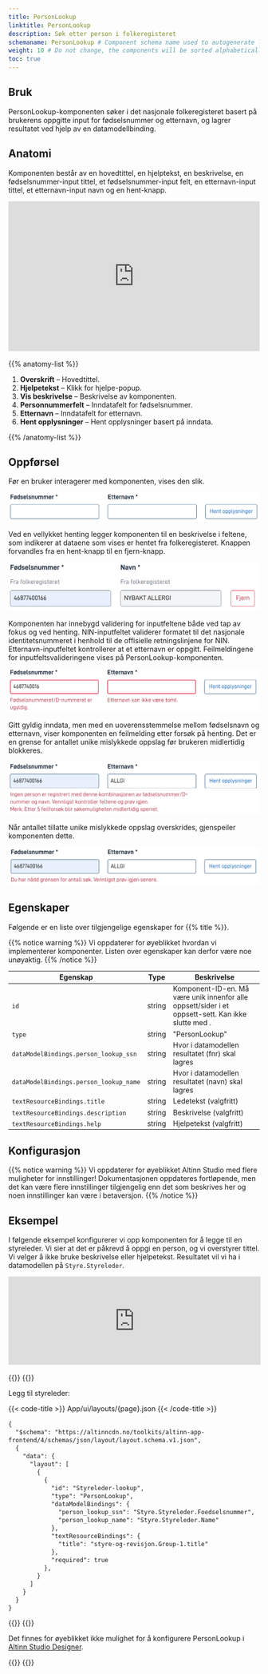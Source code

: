 ```yaml
---
title: PersonLookup
linktitle: PersonLookup
description: Søk etter person i folkeregisteret
schemaname: PersonLookup # Component schema name used to autogenerate list of properties from json schema (replace with appropriate component name)
weight: 10 # Do not change, the components will be sorted alphabetically
toc: true
---
```


## Bruk

PersonLookup-komponenten søker i det nasjonale folkeregisteret basert på brukerens oppgitte input for fødselsnummer og etternavn, og lagrer resultatet ved hjelp av en datamodellbinding.

## Anatomi

Komponenten består av en hovedtittel, en hjelptekst, en beskrivelse, en fødselsnummer-input tittel, et fødselsnummer-input felt, en etternavn-input tittel, et etternavn-input navn og en hent-knapp.

<iframe style="border: 0px solid rgba(0, 0, 0, 0);" width="100%" height="300" src="https://embed.figma.com/proto/ycDW0BPrMDW3SKZ56de4hY/https%3A%2F%2Fdocs.altinn.studio?page-id=0%3A1&node-id=1-43040&viewport=429%2C-4932%2C0.72&scaling=contain&content-scaling=responsive&starting-point-node-id=1%3A43040&show-proto-sidebar=0&embed-host=share" allowfullscreen></iframe>

{{% anatomy-list %}}

1. **Overskrift** – Hovedtittel.
2. **Hjelpetekst** – Klikk for hjelpe-popup.
3. **Vis beskrivelse** – Beskrivelse av komponenten.
4. **Personnummerfelt** – Inndatafelt for fødselsnummer.
5. **Etternavn** – Inndatafelt for etternavn.
6. **Hent opplysninger** – Hent opplysninger basert på inndata.

{{% /anatomy-list %}}

## Oppførsel

Før en bruker interagerer med komponenten, vises den slik.

![To inndatafelter og en knapp for å hente informasjon](image-1.png)

Ved en vellykket henting legger komponenten til en beskrivelse i feltene, som indikerer at dataene som vises er hentet fra folkeregisteret. Knappen forvandles fra en hent-knapp til en fjern-knapp.

![Inndatafeltene er låst, knappen endret fra "Hent informasjon" til "Fjern"](image-2.png)

Komponenten har innebygd validering for inputfeltene både ved tap av fokus og ved henting. NIN-inputfeltet validerer formatet til det nasjonale identitetsnummeret i henhold til de offisielle retningslinjene for NIN.
Etternavn-inputfeltet kontrollerer at et etternavn er oppgitt.
Feilmeldingene for inputfeltsvalideringene vises på PersonLookup-komponenten.

![Innebygget validering for inndatafeltene](image-3.png)

Gitt gyldig inndata, men med en uoverensstemmelse mellom fødselsnavn og etternavn, viser komponenten en feilmelding etter forsøk på henting. Det er en grense for antallet unike mislykkede oppslag før brukeren midlertidig blokkeres.

![Feilmelding ved ugyldig kombinasjon av fnr og etternavn](image-4.png)

Når antallet tillatte unike mislykkede oppslag overskrides, gjenspeiler komponenten dette.

![Feilmelding ved for mange ugyldige søk](image-5.png)

## Egenskaper

Følgende er en liste over tilgjengelige egenskaper for {{% title %}}.

{{% notice warning %}}
Vi oppdaterer for øyeblikket hvordan vi implementerer komponenter. Listen over egenskaper kan derfor være noe unøyaktig.
{{% /notice %}}

| **Egenskap**                           | **Type** | **Beskrivelse**                                                                                                      |
| -------------------------------------- | -------- | -------------------------------------------------------------------------------------------------------------------- |
| `id`                                   | string   | Komponent-ID-en. Må være unik innenfor alle oppsett/sider i et oppsett-sett. Kan ikke slutte med <bindestrek><tall>. |
| `type`                                 | string   | "PersonLookup"                                                                                                       |
| `dataModelBindings.person_lookup_ssn`  | string   | Hvor i datamodellen resultatet (fnr) skal lagres                                                                     |
| `dataModelBindings.person_lookup_name` | string   | Hvor i datamodellen resultatet (navn) skal lagres                                                                    |
| `textResourceBindings.title`           | string   | Ledetekst (valgfritt)                                                                                                |
| `textResourceBindings.description`     | string   | Beskrivelse (valgfritt)                                                                                              |
| `textResourceBindings.help`            | string   | Hjelpetekst (valgfritt)                                                                                              |

## Konfigurasjon

{{% notice warning %}}
Vi oppdaterer for øyeblikket Altinn Studio med flere muligheter for innstillinger!
Dokumentasjonen oppdateres fortløpende, men det kan være flere innstillinger tilgjengelig enn det som beskrives her og noen innstillinger kan være i betaversjon.
{{% /notice %}}

## Eksempel

I følgende eksempel konfigurerer vi opp komponenten for å legge til en styreleder.
Vi sier at det er påkrevd å oppgi en person, og vi overstyrer tittel.
Vi velger å ikke bruke beskrivelse eller hjelpetekst.
Resultatet vil vi ha i datamodellen på `Styre.Styreleder`.

<iframe style="border: 1px solid rgba(0, 0, 0, 0.1);" width="100%" height="175" src="https://embed.figma.com/proto/ycDW0BPrMDW3SKZ56de4hY/https%3A%2F%2Fdocs.altinn.studio?page-id=0%3A1&node-id=1183-7931&viewport=634%2C2793%2C0.78&scaling=contain&content-scaling=responsive&starting-point-node-id=1183%3A7931&show-proto-sidebar=0&embed-host=share" allowfullscreen></iframe>

{{<content-version-selector classes="border-box">}}
{{<content-version-container version-label="Code">}}

Legg til styreleder:

{{< code-title >}}
App/ui/layouts/{page}.json
{{< /code-title >}}

```json{hl_lines="6-"}
{
  "$schema": "https://altinncdn.no/toolkits/altinn-app-frontend/4/schemas/json/layout/layout.schema.v1.json",
  {
    "data": {
      "layout": [
        {
          {
            "id": "Styreleder-lookup",
            "type": "PersonLookup",
            "dataModelBindings": {
              "person_lookup_ssn": "Styre.Styreleder.Foedselsnummer",
              "person_lookup_name": "Styre.Styreleder.Name"
            },
            "textResourceBindings": {
              "title": "styre-og-revisjon.Group-1.title"
            },
            "required": true
          },
        }
      ]
    }
  }
}
```

{{</content-version-container>}}
{{<content-version-container version-label="Altinn Studio Designer">}}

Det finnes for øyeblikket ikke mulighet for å konfigurere PersonLookup i [Altinn Studio Designer](/nb/altinn-studio/v8/getting-started/).

{{</content-version-container>}}
{{</content-version-selector>}}
